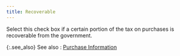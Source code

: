 ```yaml
---
title: Recoverable
---
```



Select this check box if a  certain portion of the tax on purchases is recoverable from the government.


{:.see_also}
See also
: [Purchase  Information](JavaScript:RelatedTopics1.Click())<!--Metadata type="DesignerControl" startspan
<object CLASSID="clsid:ADB880A6-D8FF-11CF-9377-00AA003B7A11"
	ID=RelatedTopics1
	TYPE="application/x-oleobject">
</object>-->

<object classid="clsid:ADB880A6-D8FF-11CF-9377-00AA003B7A11" id="RelatedTopics1" type="application/x-oleobject"> 
 <param name="Command" value="Related Topics">
<param name="Window" value="second">
<param name="Item1" value="Purchase Information;{{site.sc_chm}}/misc/tax_component_purchase_information.html">
</object><!--Metadata type="DesignerControl" endspan-->
